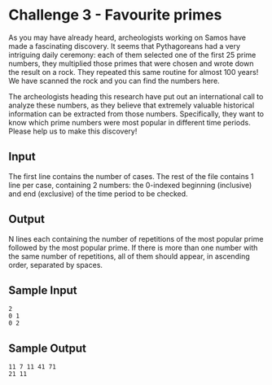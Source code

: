 # Challenge 3 - Favourite primes

As you may have already heard, archeologists working on Samos have made a fascinating discovery. It seems that Pythagoreans had a very intriguing daily ceremony: each of them selected one of the first 25 prime numbers, they multiplied those primes that were chosen and wrote down the result on a rock. They repeated this same routine for almost 100 years! We have scanned the rock and you can find the numbers here.

The archeologists heading this research have put out an international call to analyze these numbers, as they believe that extremely valuable historical information can be extracted from those numbers. Specifically, they want to know which prime numbers were most popular in different time periods. Please help us to make this discovery!

## Input

The first line contains the number of cases.
The rest of the file contains 1 line per case, containing 2 numbers: the 0-indexed beginning (inclusive) and end (exclusive) of the time period to be checked.

## Output

N lines each containing the number of repetitions of the most popular prime followed by the most popular prime. If there is more than one number with the same number of repetitions, all of them should appear, in ascending order, separated by spaces.

## Sample Input

```
2
0 1
0 2
```

## Sample Output

```
11 7 11 41 71
21 11
```


